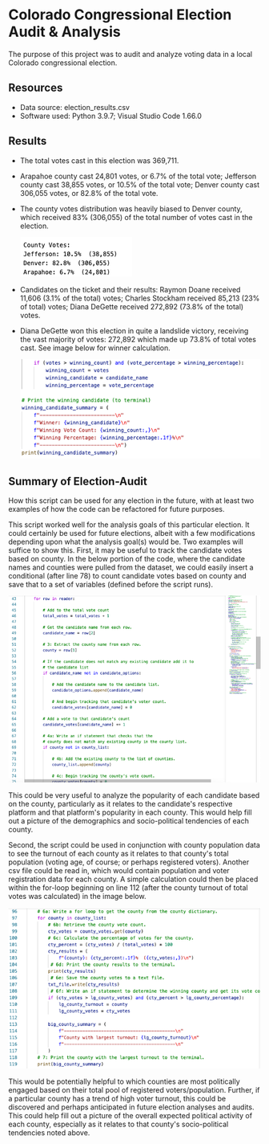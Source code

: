 # Colorado Congressional Election Audit & Analysis
The purpose of this project was to audit and analyze voting data in a local Colorado congressional election. 

## Resources
- Data source: election_results.csv
- Software used: Python 3.9.7; Visual Studio Code 1.66.0

## Results
- The total votes cast in this election was 369,711.
- Arapahoe county cast 24,801 votes, or 6.7% of the total vote; 
    Jefferson county cast 38,855 votes, or 10.5% of the total vote;
    Denver county cast 306,055 votes, or 82.8% of the total vote. 
- The county votes distribution was heavily biased to Denver county, which received 83% (306,055) of the total number of votes cast in the election.

    ![County_votes_summary](https://github.com/conorwhanson/Election_Analysis/blob/main/resources/county_summary.png)

- Candidates on the ticket and their results: Raymon Doane received 11,606 (3.1% of the total) votes; Charles Stockham received 85,213 (23% of total) votes; Diana DeGette received 272,892 (73.8% of the total) votes.
- Diana DeGette won this election in quite a landslide victory, receiving the vast majority of votes: 272,892 which made up 73.8% of total votes cast. See image below for winner calculation.

    ![winning_candidate](https://github.com/conorwhanson/Election_Analysis/blob/main/resources/winning_candidate.png)

## Summary of Election-Audit
How this script can be used for any election in the future, with at least two examples of how the code can be refactored for future purposes.

This script worked well for the analysis goals of this particular election. It could certainly be used for future elections, albeit with a few modifications depending upon what the analysis goal(s) would be. Two examples will suffice to show this. First, it may be useful to track the candidate votes based on county. In the below portion of the code, where the candidate names and counties were pulled from the dataset, we could easily insert a conditional (after line 78) to count candidate votes based on county and save that to a set of variables (defined before the script runs). 

![candidate_county_data](https://github.com/conorwhanson/Election_Analysis/blob/main/resources/candidate_county_data.png)

This could be very useful to analyze the popularity of each candidate based on the county, particularly as it relates to the candidate's respective platform and that platform's popularity in each county. This would help fill out a picture of the demographics and socio-political tendencies of each county.

Second, the script could be used in conjunction with county population data to see the turnout of each county as it relates to that county's total population (voting age, of course; or perhaps registered voters). Another csv file could be read in, which would contain population and voter registration data for each county. A simple calculation could then be placed within the for-loop beginning on line 112 (after the county turnout of total votes was calculated) in the image below.

![county_turnout](https://github.com/conorwhanson/Election_Analysis/blob/main/resources/county_turnout.png)

This would be potentially helpful to which counties are most politically engaged based on their total pool of registered voters/population. Further, if a particular county has a trend of high voter turnout, this could be discovered and perhaps anticipated in future election analyses and audits. This could help fill out a picture of the overall expected political activity of each county, especially as it relates to that county's socio-political tendencies noted above.